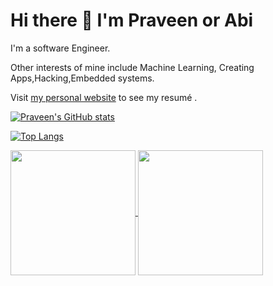 # Hi there 👋 I'm Praveen or Abi
I'm a software Engineer. 

Other interests of mine include Machine Learning, Creating Apps,Hacking,Embedded systems. 

Visit [my personal website](https://praveenabi.github.io/) to see my resumé . 

[![Praveen's GitHub stats](https://github-readme-stats.vercel.app/api?username=Praveenabi)](https://github.com/Praveenabi/github-readme-stats&show_icons=true&theme=dark)

[![Top Langs](https://github-readme-stats.vercel.app/api/top-langs/?username=Praveenabi&layout=pie)](https://github.com/Praveenabi/github-readme-stats)

<a href="https://github.com/Praveenabi/github-readme-stats">
  <img height=200 align="center" src="https://github-readme-stats.vercel.app/api?username=Praveenabi" />
</a>
<a href="https://github.com/Praveenabi/convoychat">
  <img height=200 align="center" src="https://github-readme-stats.vercel.app/api/top-langs?username=Praveenabi&layout=compact&langs_count=8&card_width=320" />
</a>

